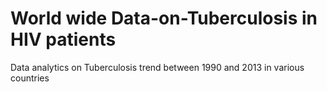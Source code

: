 # World wide Data-on-Tuberculosis in HIV patients
Data analytics on Tuberculosis trend between 1990 and 2013 in various countries
